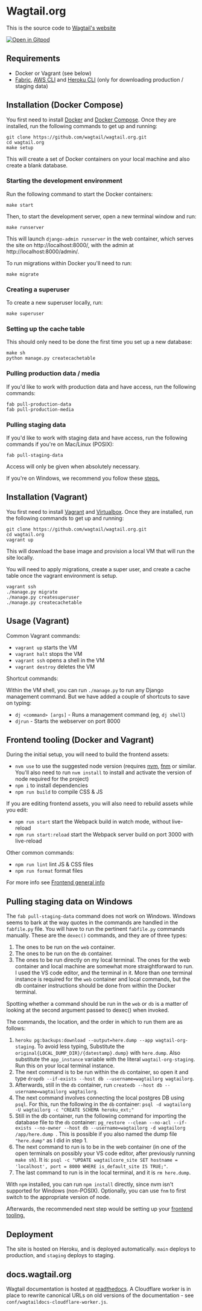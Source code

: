 # Wagtail.org

This is the source code to [Wagtail's website](https://wagtail.org)

[![Open in Gitpod](https://gitpod.io/button/open-in-gitpod.svg)](https://gitpod.io/#https://github.com/wagtail/wagtail.org)

## Requirements

-   Docker or Vagrant (see below)
-   [Fabric](https://www.fabfile.org/), [AWS CLI](https://docs.aws.amazon.com/cli/latest/userguide/getting-started-install.html) and [Heroku CLI](https://devcenter.heroku.com/articles/heroku-cli) (only for downloading production / staging data)

## Installation (Docker Compose)

You first need to install [Docker](https://docs.docker.com/get-docker/) and [Docker Compose](https://docs.docker.com/compose/install/). Once they are installed, run the following commands to get up and running:

```
git clone https://github.com/wagtail/wagtail.org.git
cd wagtail.org
make setup
```

This will create a set of Docker containers on your local machine and also create a blank database.

### Starting the development environment

Run the following command to start the Docker containers:

```
make start
```

Then, to start the development server, open a new terminal window and run:

```
make runserver
```

This will launch `django-admin runserver` in the web container, which serves the site on http://localhost:8000/, with the admin at http://localhost:8000/admin/.

To run migrations within Docker you'll need to run:

```
make migrate
```

### Creating a superuser

To create a new superuser locally, run:

```
make superuser
```

### Setting up the cache table

This should only need to be done the first time you set up a new database:

```
make sh
python manage.py createcachetable
```

### Pulling production data / media

If you'd like to work with production data and have access, run the following commands:

```
fab pull-production-data
fab pull-production-media
```

### Pulling staging data

If you'd like to work with staging data and have access, run the following commands if you're on Mac/Linux (POSIX):

```
fab pull-staging-data
```

Access will only be given when absolutely necessary.

If you're on Windows, we recommend you follow these [steps.](#pulling-staging-data-on-windows)

## Installation (Vagrant)

You first need to install [Vagrant](https://www.vagrantup.com/) and [Virtualbox](https://www.virtualbox.org/). Once they are installed, run the following commands to get up and running:

```
git clone https://github.com/wagtail/wagtail.org.git
cd wagtail.org
vagrant up
```

This will download the base image and provision a local VM that will run the site locally.

You will need to apply migrations, create a super user, and create a cache table once the vagrant environment is setup.

```
vagrant ssh
./manage.py migrate
./manage.py createsuperuser
./manage.py createcachetable
```

## Usage (Vagrant)

Common Vagrant commands:

-   `vagrant up` starts the VM
-   `vagrant halt` stops the VM
-   `vagrant ssh` opens a shell in the VM
-   `vagrant destroy` deletes the VM

Shortcut commands:

Within the VM shell, you can run `./manage.py` to run any Django management command. But we have added a couple of shortcuts to save on typing:

-   `dj <command> [args]` - Runs a management command (eg, `dj shell`)
-   `djrun` - Starts the webserver on port 8000

## Frontend tooling (Docker and Vagrant)

During the initial setup, you will need to build the frontend assets:

-   `nvm use` to use the suggested node version (requires [nvm](https://github.com/nvm-sh/nvm), [fnm](https://github.com/Schniz/fnm) or similar. You'll also need to run `nvm install` to install and activate the version of node required for the project)
-   `npm i` to install dependencies
-   `npm run build` to compile CSS & JS

If you are editing frontend assets, you will also need to rebuild assets while
you edit:

-   `npm run start` start the Webpack build in watch mode, without live-reload
-   `npm run start:reload` start the Webpack server build on port 3000 with live-reload

Other common commands:

-   `npm run lint` lint JS & CSS files
-   `npm run format` format files

For more info see [Frontend general info](docs/frontend/general-info.md)

## Pulling staging data on Windows

The `fab pull-staging-data` command does not work on Windows. Windows seems to bark at the way quotes in the commands are handled in the `fabfile.py` file. You will have to run the pertinent `fabfile.py` commands manually. These are the `dexec()` commands, and they are of three types:
1. The ones to be run on the `web` container.
2. The ones to be run on the `db` container.
3. The ones to be run directly on my local terminal.
The ones for the web container and local machine are somewhat more straightforward to run. I used the VS code editor, and the terminal in it. More than one terminal instance is required for the `web` container and local commands, but the db container instructions should be done from within the Docker terminal.

Spotting whether a command should be run in the `web` or `db` is a matter of looking at the second argument passed to dexec() when invoked.

The commands, the location, and the order in which to run them are as follows:
1. `heroku pg:backups:download --output=here.dump --app wagtail-org-staging`. To avoid less typing, Substitute the `original{LOCAL_DUMP_DIR}/{datestamp}.dump}` with `here.dump`. Also substitute the `app_instance` variable with the literal `wagtail-org-staging`. Run this on your local terminal instance.
2. The next command is to be run within the `db` container, so open it and type `dropdb --if-exists --host db --username=wagtailorg wagtailorg`.
3. Afterwards, still in the `db` container, run `createdb --host db --username=wagtailorg wagtailorg`.
4. The next command involves connecting the local postgres DB using `psql`. For this, run the following in the `db` container: `psql -d wagtailorg -U wagtailorg -c "CREATE SCHEMA heroku_ext;"`
5. Still in the db container, run the following command for importing the database file to the `db` container: `pg_restore --clean --no-acl --if-exists --no-owner --host db --username=wagtailorg -d wagtailorg /app/here.dump `. This is possible if you also named the dump file `"here.dump"` as I did in step 1.
6. The next command to run is to be in the web container (in one of the open terminals on possibly your VS code editor, after previously running `make sh`). It is: `psql -c "UPDATE wagtailcore_site SET hostname = 'localhost', port = 8000 WHERE is_default_site IS TRUE;"`.
7. The last command to run is in the local terminal, and it is `rm here.dump`.

With `npm` installed, you can run `npm install` directly, since nvm isn't supported for Windows (non-POSIX). Optionally, you can use `fnm` to first switch to the appropriate version of node.

Afterwards, the recommended next step would be setting up your [frontend tooling.](#frontend-tooling-docker-and-vagrant)

## Deployment

The site is hosted on Heroku, and is deployed automatically. `main` deploys to production, and `staging` deploys to staging.

## docs.wagtail.org

Wagtail documentation is hosted at [readthedocs](https://readthedocs.org/). A Cloudflare worker is in place to rewrite canonical URLs on old versions of the documentation - see `conf/wagtaildocs-cloudflare-worker.js`.
